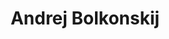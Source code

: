 ---
title: Andrej Bolkonskij
name: Andrej
full_name: Andrej Nikolajewitsch Bolkonskij
alias: Andrej
noble: Fürst
info: Sohn des Fürsten, Adjutant, Nataschas Verlobter
group: Haus Bolkonskij
priority: 2
---